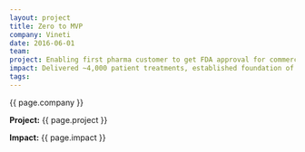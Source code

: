```yaml
---
layout: project
title: Zero to MVP
company: Vineti
date: 2016-06-01
team: 
project: Enabling first pharma customer to get FDA approval for commercial scale launch of 72% efficacy leukemia treatment.
impact: Delivered ~4,000 patient treatments, established foundation of future platform.
tags: 
---
```


{{ page.company }}

**Project:** {{ page.project }}

**Impact:** {{ page.impact }}
